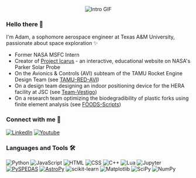 <div align="center">
  <img src="assets/githubprofilevid2.gif" alt="Intro GIF">
</div>

### Hello there 👋
I'm Adam, a sophomore aerospace engineer at Texas A&M University, passionate about space exploration ✨
- Former NASA MSFC Intern
- Creator of [Project Icarus](https://adamzhen.github.io/Project-Icarus-Official/) - an interactive, educational website on NASA's Parker Solar Probe
- On the Avionics & Controls (AVI) subteam of the TAMU Rocket Engine Design Team (see [TAMU-RED-AVI](https://github.com/TAMU-RED-AVI/TAMU-RED-AVI))
- On a design team designing an indoor positioning device for the HERA facility at JSC (see [Team-Vestigo](https://github.com/adamzhen/Team-Vestigo))
- On a research team optimizing the biodegradibility of plastic forks using finite element analysis (see [FOODS-Scripts](https://github.com/adamzhen/FOODS-Scripts))

### Connect with me 🤙
[![LinkedIn](https://img.shields.io/badge/LinkedIn-0077B5?style=for-the-badge&logo=linkedin&logoColor=white)](https://www.linkedin.com/in/adam-zheng/)
[![Youtube](https://img.shields.io/badge/YouTube-FF0000?style=for-the-badge&logo=youtube&logoColor=white)](https://www.youtube.com/@adamzheng)

<!--- 
<div align="left">
	<hr>
  <table align="center">
      <tr>
        <td><img alt="Adams's Github Stats" src="https://github-readme-stats.vercel.app/api?username=adamzhen&theme=prussian&count_private=true&hide=stars&include_all_commits=true&show_icons=true"></td>
        <td><img alt="Adam's Top Languages" src="https://github-readme-stats.vercel.app/api/top-langs/?username=adamzhen&theme=prussian&langs_count=10&layout=compact&hide=applescript,shell,dockerfile,powershell,markdown" /></td>
      </tr>
  </table>
</div>
<hr>
--->

### Languages and Tools 🛠️
![Python][Python]
![JavaScript][JavaScript]
![HTML][HTML]
![CSS][CSS]
![C++][C++]
![Lua][Lua]
![Jupyter][Jupyter]
[![PySPEDAS][PySPEDAS]][PySPEDAS-url]
[![AstroPy][ASTROPY]](http://www.astropy.org/)
![scikit-learn][scikit-learn]
![Matplotlib][Matplotlib]
![SciPy][SciPy]
![NumPy][NumPy]

<!--
[![GitHub Streak](http://github-readme-streak-stats.herokuapp.com?user=adamzhen&theme=dark&background=000000)](https://git.io/streak-stats)
-->

<!-- MARKDOWN LINKS & IMAGES -->
<!-- https://www.markdownguide.org/basic-syntax/#reference-style-links -->
[contributors-shield]: https://img.shields.io/github/contributors/adamzhen/Project-Icarus-Official.svg?style=for-the-badge
[contributors-url]: https://github.com/adamzhen/Project-Icarus-Official/graphs/contributors
[forks-shield]: https://img.shields.io/github/forks/adamzhen/Project-Icarus-Official.svg?style=for-the-badge
[forks-url]: https://github.com/adamzhen/Project-Icarus-Official/network/members
[stars-shield]: https://img.shields.io/github/stars/adamzhen/Project-Icarus-Official.svg?style=for-the-badge
[stars-url]: https://github.com/adamzhen/Project-Icarus-Official/stargazers
[issues-shield]: https://img.shields.io/github/issues/adamzhen/Project-Icarus-Official.svg?style=for-the-badge
[issues-url]: https://github.com/adamzhen/Project-Icarus-Official/issues
[license-shield]: https://img.shields.io/github/license/adamzhen/Project-Icarus-Official.svg?style=for-the-badge
[license-url]: https://github.com/adamzhen/Project-Icarus-Official/blob/master/LICENSE.txt
[linkedin-shield]: https://img.shields.io/badge/-LinkedIn-black.svg?style=for-the-badge&logo=linkedin&colorB=555
[linkedin-url]: https://linkedin.com/in/adam-zheng
[product-screenshot]: images/screenshot.png
[Python]: https://img.shields.io/badge/Python-FFD43B?style=for-the-badge&logo=python&logoColor=blue
[JavaScript]: https://img.shields.io/badge/JavaScript-323330?style=for-the-badge&logo=javascript&logoColor=F7DF1E
[HTML]: https://img.shields.io/badge/HTML5-E34F26?style=for-the-badge&logo=html5&logoColor=white
[CSS]: https://img.shields.io/badge/CSS3-1572B6?style=for-the-badge&logo=css3&logoColor=white
[C++]: https://img.shields.io/badge/c++-%2300599C.svg?style=for-the-badge&logo=c%2B%2B&logoColor=white
[Lua]: https://img.shields.io/badge/lua-%232C2D72.svg?style=for-the-badge&logo=lua&logoColor=white
[Jupyter]: https://img.shields.io/badge/Jupyter-F37626.svg?&style=for-the-badge&logo=Jupyter&logoColor=white
[PySPEDAS]: https://img.shields.io/badge/PYSPEDAS-blue?style=for-the-badge&logo=python&logoColor=orange
[PySPEDAS-url]: https://pyspedas.readthedocs.io/en/latest/psp.html
[ASTROPY]: http://img.shields.io/badge/AstroPy-orange.svg?style=for-the-badge&logo=python&logoColor=blue
[scikit-learn]: https://img.shields.io/badge/scikit--learn-%23F7931E.svg?style=for-the-badge&logo=scikit-learn&logoColor=white
[Matplotlib]: https://img.shields.io/badge/Matplotlib-%23eeeeee.svg?style=for-the-badge&logo=Matplotlib&logoColor=black
[SciPy]: https://img.shields.io/badge/SciPy-%230C55A5.svg?style=for-the-badge&logo=scipy&logoColor=%white
[NumPy]: https://img.shields.io/badge/numpy-%23013243.svg?style=for-the-badge&logo=numpy&logoColor=white
